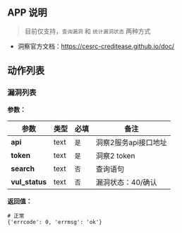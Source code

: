 ## APP 说明

> 目前仅支持，`查询漏洞` 和 `统计漏洞状态` 两种方式

- 洞察官方文档：https://cesrc-creditease.github.io/doc/

## 动作列表

### 漏洞列表

**参数：**

|  参数   | 类型  |  必填   |  备注  |
|  ----  | ----  |  ----  |  ----  |
| **api**  | text | `是` | 洞察2服务api接口地址 |
| **token**  | text | `是` | 洞察2 token|
| **search**  | text | `否` | 查询语句 |
| **vul_status**  | text | `否` | 漏洞状态：40/确认|

**返回值：**

```
# 正常
{'errcode': 0, 'errmsg': 'ok'}
```
